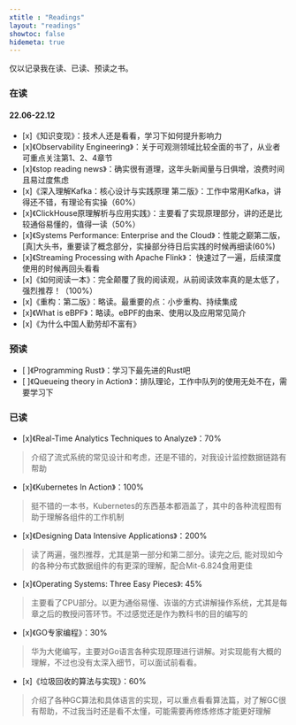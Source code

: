 ```yaml
---
xtitle : "Readings"
layout: "readings"
showtoc: false
hidemeta: true
---
```


仅以记录我在读、已读、预读之书。

### 在读
#### 22.06-22.12
- [x]《知识变现》：技术人还是看看，学习下如何提升影响力
- [x]《Observability Engineering》：关于可观测领域比较全面的书了，从业者可重点关注第1、2、4章节
- [x]《stop reading news》：确实很有道理，这年头新闻量与日俱增，浪费时间且易过度焦虑
- [x]《深入理解Kafka：核心设计与实践原理 第二版》：工作中常用Kafka，讲得还不错，有理论有实操（60%）
- [x]《ClickHouse原理解析与应用实践》：主要看了实现原理部分，讲的还是比较通俗易懂的，值得一读（50%）
- [x]《Systems Performance: Enterprise and the Cloud》：性能之巅第二版，[真]大头书，重要读了概念部分，实操部分待日后实践的时候再细读(60%)
- [x]《Streaming Processing with Apache Flink》： 快速过了一遍，后续深度使用的时候再回头看看
- [x]《如何阅读一本》：完全颠覆了我的阅读观，从前阅读效率真的是太低了，强烈推荐！（100%）
- [x]《重构：第二版》：略读。最重要的点：小步重构、持续集成
- [x]《What is eBPF》：略读。eBPF的由来、使用以及应用常见简介
- [x]《为什么中国人勤劳却不富有》

### 预读
- [ ]《Programming Rust》：学习下最先进的Rust吧
- [ ]《Queueing theory in Action》：排队理论，工作中队列的使用无处不在，需要学习下


### 已读
- [x]《Real-Time Analytics Techniques to Analyze》：70%
> 介绍了流式系统的常见设计和考虑，还是不错的，对我设计监控数据链路有帮助

- [x]《Kubernetes In Action》：100%
> 挺不错的一本书，Kubernetes的东西基本都涵盖了，其中的各种流程图有助于理解各组件的工作机制

- [x]《Designing Data Intensive Applications》：200%
> 读了两遍，强烈推荐，尤其是第一部分和第二部分。读完之后, 能对现如今的各种分布式数据组件的有更深的理解，配合Mit-6.824食用更佳

- [x]《Operating Systems: Three Easy Pieces》: 45%
> 主要看了CPU部分。以更为通俗易懂、诙谐的方式讲解操作系统，尤其是每章之后的教授问答环节。不过感觉还是作为教科书的目的编写的

- [x]《GO专家编程》：30%
> 华为大佬编写，主要对Go语言各种实现原理进行讲解。对实现能有大概的理解，不过也没有太深入细节，可以面试前看看。

- [x]《垃圾回收的算法与实现》：60%
> 介绍了各种GC算法和具体语言的实现，可以重点看看算法篇，对了解GC很有帮助，不过我当时还是看不太懂，可能需要再修炼修炼才能更好理解
